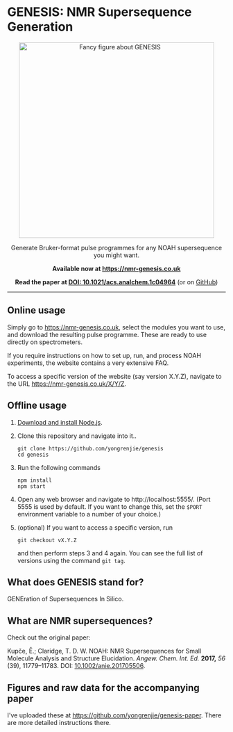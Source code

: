 # GENESIS: NMR Supersequence Generation

<p align="center"><img src="https://user-images.githubusercontent.com/22414895/142282732-3dd50a45-e610-46e2-bdc1-ee0c3a5baf36.png" width="450" alt="Fancy figure about GENESIS"></p>

<p align="center">Generate Bruker-format pulse programmes for any NOAH supersequence you might want.</p>

<p align="center"><b>Available now at <a href="https://nmr-genesis.co.uk">https://nmr-genesis.co.uk</a></b></p>

<p align="center"><b>Read the paper at <a href="https://doi.org/10.1021/acs.analchem.1c04964">DOI: 10.1021/acs.analchem.1c04964</a></b> (or on <a href="https://github.com/yongrenjie/genesis-paper/blob/master/genesis.pdf">GitHub</a>)</p>

---------


## Online usage

Simply go to https://nmr-genesis.co.uk, select the modules you want to use, and download the resulting pulse programme.
These are ready to use directly on spectrometers.

If you require instructions on how to set up, run, and process NOAH experiments, the website contains a very extensive FAQ.

To access a specific version of the website (say version X.Y.Z), navigate to the URL https://nmr-genesis.co.uk/X/Y/Z.


## Offline usage

1. [Download and install Node.js](https://nodejs.org/en/).
2. Clone this repository and navigate into it..

       git clone https://github.com/yongrenjie/genesis
       cd genesis

3. Run the following commands

       npm install
       npm start

4. Open any web browser and navigate to http://localhost:5555/. (Port 5555 is used by default. If you want to change this, set the `$PORT` environment variable to a number of your choice.)

5. (optional) If you want to access a specific version, run

       git checkout vX.Y.Z

   and then perform steps 3 and 4 again. You can see the full list of versions using the command `git tag`.


## What does GENESIS stand for?

GENEration of Supersequences In Silico.


## What are NMR supersequences?

Check out the original paper:

Kupče, Ē.; Claridge, T. D. W. NOAH: NMR Supersequences for Small Molecule Analysis and Structure Elucidation. *Angew. Chem. Int. Ed.* **2017,** *56* (39), 11779–11783. DOI: [10.1002/anie.201705506](https://doi.org/10.1002/anie.201705506).


## Figures and raw data for the accompanying paper

I've uploaded these at https://github.com/yongrenjie/genesis-paper. There are more detailed instructions there.
